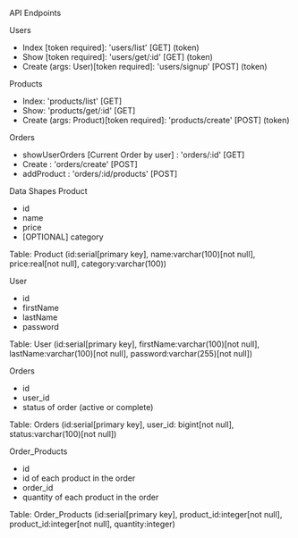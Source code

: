 API Endpoints

Users

- Index [token required]: 'users/list' [GET] (token)
- Show [token required]: 'users/get/:id' [GET] (token)
- Create (args: User)[token required]: 'users/signup' [POST] (token)

Products

- Index: 'products/list' [GET]
- Show: 'products/get/:id' [GET]
- Create (args: Product)[token required]: 'products/create' [POST] (token)

Orders

- showUserOrders [Current Order by user] : 'orders/:id' [GET]
- Create : 'orders/create' [POST]
- addProduct : 'orders/:id/products' [POST]

Data Shapes
Product

- id
- name
- price
- [OPTIONAL] category

Table: Product (id:serial[primary key], name:varchar(100)[not null], price:real[not null], category:varchar(100))

User

- id
- firstName
- lastName
- password

Table: User (id:serial[primary key], firstName:varchar(100)[not null], lastName:varchar(100)[not null], password:varchar(255)[not null])

Orders

- id
- user_id
- status of order (active or complete)

Table: Orders (id:serial[primary key], user_id: bigint[not null], status:varchar(100)[not null])

Order_Products

- id
- id of each product in the order
- order_id
- quantity of each product in the order

Table: Order_Products (id:serial[primary key], product_id:integer[not null], product_id:integer[not null], quantity:integer)
